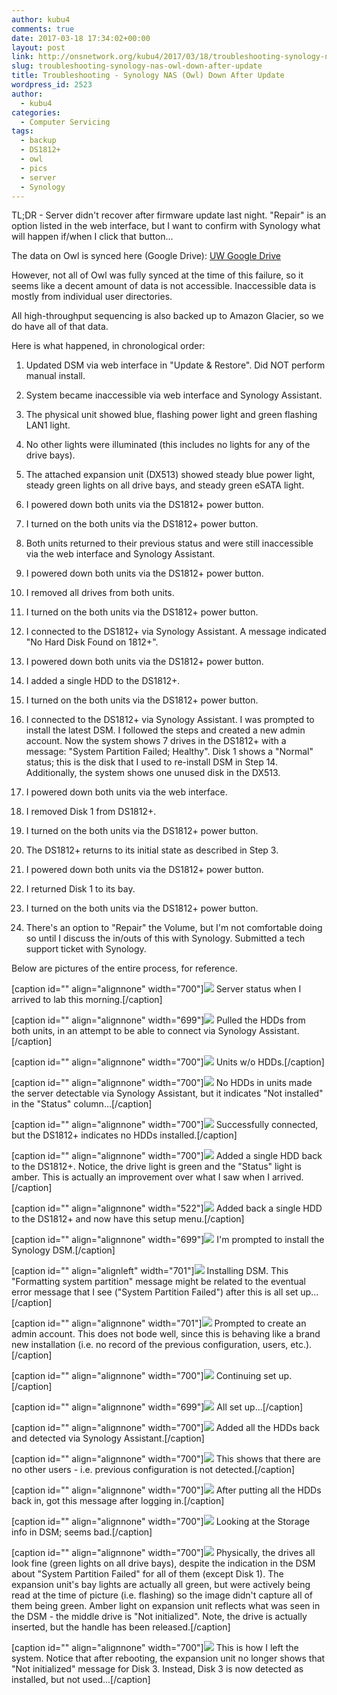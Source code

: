 ```yaml
---
author: kubu4
comments: true
date: 2017-03-18 17:34:02+00:00
layout: post
link: http://onsnetwork.org/kubu4/2017/03/18/troubleshooting-synology-nas-owl-down-after-update/
slug: troubleshooting-synology-nas-owl-down-after-update
title: Troubleshooting - Synology NAS (Owl) Down After Update
wordpress_id: 2523
author:
  - kubu4
categories:
  - Computer Servicing
tags:
  - backup
  - DS1812+
  - owl
  - pics
  - server
  - Synology
---
```


TL;DR - Server didn't recover after firmware update last night. "Repair" is an option listed in the web interface, but I want to confirm with Synology what will happen if/when I click that button...

The data on Owl is synced here (Google Drive): [UW Google Drive](https://drive.google.com/drive/folders/0BzKkDWZ6tIK4eXV4VFB3VHN2ZUk)

However, not all of Owl was fully synced at the time of this failure, so it seems like a decent amount of data is not accessible. Inaccessible data is mostly from individual user directories.

All high-throughput sequencing is also backed up to Amazon Glacier, so we do have all of that data.



Here is what happened, in chronological order:






    
  1. Updated DSM via web interface in "Update & Restore". Did NOT perform manual install.

    
  2. System became inaccessible via web interface and Synology Assistant.

    
  3. The physical unit showed blue, flashing power light and green flashing LAN1 light.

    
  4. No other lights were illuminated (this includes no lights for any of the drive bays).

    
  5. The attached expansion unit (DX513) showed steady blue power light, steady green lights on all drive bays, and steady green eSATA light.

    
  6. I powered down both units via the DS1812+ power button.

    
  7. I turned on the both units via the DS1812+ power button.

    
  8. Both units returned to their previous status and were still inaccessible via the web interface and Synology Assistant.

    
  9. I powered down both units via the DS1812+ power button.

    
  10. I removed all drives from both units.

    
  11. I turned on the both units via the DS1812+ power button.

    
  12. I connected to the DS1812+ via Synology Assistant. A message indicated "No Hard Disk Found on 1812+".

    
  13. I powered down both units via the DS1812+ power button.

    
  14. I added a single HDD to the DS1812+.

    
  15. I turned on the both units via the DS1812+ power button.

    
  16. I connected to the DS1812+ via Synology Assistant. I was prompted to install the latest DSM. I followed the steps and created a new admin account. Now the system shows 7 drives in the DS1812+ with a message: "System Partition Failed; Healthy". Disk 1 shows a "Normal" status; this is the disk that I used to re-install DSM in Step 14. Additionally, the system shows one unused disk in the DX513.

    
  17. I powered down both units via the web interface.

    
  18. I removed Disk 1 from DS1812+.

    
  19. I turned on the both units via the DS1812+ power button.

    
  20. The DS1812+ returns to its initial state as described in Step 3.

    
  21. I powered down both units via the DS1812+ power button.

    
  22. I returned Disk 1 to its bay.

    
  23. I turned on the both units via the DS1812+ power button.

    
  24. There's an option to "Repair" the Volume, but I'm not comfortable doing so until I discuss the in/outs of this with Synology. Submitted a tech support ticket with Synology.



Below are pictures of the entire process, for reference.



[caption id="" align="alignnone" width="700"][![](http://eagle.fish.washington.edu/Arabidopsis/IMG_20170318_082611.jpg)](http://eagle.fish.washington.edu/Arabidopsis/IMG_20170318_082611.jpg) Server status when I arrived to lab this morning.[/caption]



[caption id="" align="alignnone" width="699"][![](http://eagle.fish.washington.edu/Arabidopsis/IMG_20170318_073022.jpg)](http://eagle.fish.washington.edu/Arabidopsis/IMG_20170318_073022.jpg) Pulled the HDDs from both units, in an attempt to be able to connect via Synology Assistant.[/caption]



[caption id="" align="alignnone" width="700"]![](http://eagle.fish.washington.edu/Arabidopsis/IMG_20170318_073006.jpg) Units w/o HDDs.[/caption]



[caption id="" align="alignnone" width="700"][![](http://eagle.fish.washington.edu/Arabidopsis/Synology_Assistant_and_synology_flashing_power_light_-_Google_Search.png)](http://eagle.fish.washington.edu/Arabidopsis/Synology_Assistant_and_synology_flashing_power_light_-_Google_Search.png) No HDDs in units made the server detectable via Synology Assistant, but it indicates "Not installed" in the "Status" column...[/caption]



[caption id="" align="alignnone" width="700"][![](http://eagle.fish.washington.edu/Arabidopsis/Synology_Web_Assistant_no_disk.png)](http://eagle.fish.washington.edu/Arabidopsis/Synology_Web_Assistant_no_disk.png) Successfully connected, but the DS1812+ indicates no HDDs installed.[/caption]





[caption id="" align="alignnone" width="700"][![](http://eagle.fish.washington.edu/Arabidopsis/IMG_20170318_073622.jpg)](http://eagle.fish.washington.edu/Arabidopsis/IMG_20170318_073622.jpg) Added a single HDD back to the DS1812+. Notice, the drive light is green and the "Status" light is amber. This is actually an improvement over what I saw when I arrived.[/caption]



[caption id="" align="alignnone" width="522"][![](http://eagle.fish.washington.edu/Arabidopsis/Synology_Web_Assistant_welcome.png)](http://eagle.fish.washington.edu/Arabidopsis/Synology_Web_Assistant_welcome.png) Added back a single HDD to the DS1812+ and now have this setup menu.[/caption]



[caption id="" align="alignnone" width="699"][![](http://eagle.fish.washington.edu/Arabidopsis/Synology_Web_Assistant_install.png)](http://eagle.fish.washington.edu/Arabidopsis/Synology_Web_Assistant_install.png) I'm prompted to install the Synology DSM.[/caption]



[caption id="" align="alignleft" width="701"][![](http://eagle.fish.washington.edu/Arabidopsis/Synology_Web_Assistant_dsm_install.png)](http://eagle.fish.washington.edu/Arabidopsis/Synology_Web_Assistant_dsm_install.png) Installing DSM. This "Formatting system partition" message might be related to the eventual error message that I see ("System Partition Failed") after this is all set up...[/caption]

















[caption id="" align="alignnone" width="701"][![](http://eagle.fish.washington.edu/Arabidopsis/DiskStation%c2%a0-%c2%a0Synology%c2%a0DiskStation_new_admin.png)](http://eagle.fish.washington.edu/Arabidopsis/DiskStation%c2%a0-%c2%a0Synology%c2%a0DiskStation_new_admin.png) Prompted to create an admin account. This does not bode well, since this is behaving like a brand new installation (i.e. no record of the previous configuration, users, etc.).[/caption]



[caption id="" align="alignnone" width="700"][![](http://eagle.fish.washington.edu/Arabidopsis/Owl%c2%a0-%c2%a0Synology%c2%a0DiskStation_setup.png)](http://eagle.fish.washington.edu/Arabidopsis/Owl%c2%a0-%c2%a0Synology%c2%a0DiskStation_setup.png) Continuing set up.[/caption]



[caption id="" align="alignnone" width="699"][![](http://eagle.fish.washington.edu/Arabidopsis/Owl%c2%a0-%c2%a0Synology%c2%a0DiskStation_new_admin_set.png)](http://eagle.fish.washington.edu/Arabidopsis/Owl%c2%a0-%c2%a0Synology%c2%a0DiskStation_new_admin_set.png) All set up...[/caption]





[caption id="" align="alignnone" width="700"][![](http://eagle.fish.washington.edu/Arabidopsis/Synology_Assistant_and_installed_synology_DSM_working.png)](http://eagle.fish.washington.edu/Arabidopsis/Synology_Assistant_and_installed_synology_DSM_working.png) Added all the HDDs back and detected via Synology Assistant.[/caption]



[caption id="" align="alignnone" width="700"][![](http://eagle.fish.washington.edu/Arabidopsis/Owl%c2%a0-%c2%a0Synology%c2%a0DiskStation_users_gone.png)](http://eagle.fish.washington.edu/Arabidopsis/Owl%c2%a0-%c2%a0Synology%c2%a0DiskStation_users_gone.png) This shows that there are no other users - i.e. previous configuration is not detected.[/caption]



[caption id="" align="alignnone" width="700"][![](http://eagle.fish.washington.edu/Arabidopsis/Owl%c2%a0-%c2%a0Synology%c2%a0DiskStation_crash_disk.png)](http://eagle.fish.washington.edu/Arabidopsis/Owl%c2%a0-%c2%a0Synology%c2%a0DiskStation_crash_disk.png) After putting all the HDDs back in, got this message after logging in.[/caption]



[caption id="" align="alignnone" width="700"][![](http://eagle.fish.washington.edu/Arabidopsis/Owl%c2%a0-%c2%a0Synology%c2%a0DiskStation_failed_partition.png)](http://eagle.fish.washington.edu/Arabidopsis/Owl%c2%a0-%c2%a0Synology%c2%a0DiskStation_failed_partition.png) Looking at the Storage info in DSM; seems bad.[/caption]





[caption id="" align="alignnone" width="700"][![](http://eagle.fish.washington.edu/Arabidopsis/IMG_20170318_085956.jpg)](http://eagle.fish.washington.edu/Arabidopsis/IMG_20170318_085956.jpg) Physically, the drives all look fine (green lights on all drive bays), despite the indication in the DSM about "System Partition Failed" for all of them (except Disk 1). The expansion unit's bay lights are actually all green, but were actively being read at the time of picture (i.e. flashing) so the image didn't capture all of them being green. Amber light on expansion unit reflects what was seen in the DSM - the middle drive is "Not initialized". Note, the drive is actually inserted, but the handle has been released.[/caption]



[caption id="" align="alignnone" width="700"][![](http://eagle.fish.washington.edu/Arabidopsis/Owl%c2%a0-%c2%a0Synology%c2%a0DiskStation_storage_manager.png)](http://eagle.fish.washington.edu/Arabidopsis/Owl%c2%a0-%c2%a0Synology%c2%a0DiskStation_storage_manager.png) This is how I left the system. Notice that after rebooting, the expansion unit no longer shows that "Not initialized" message for Disk 3. Instead, Disk 3 is now detected as installed, but not used...[/caption]



